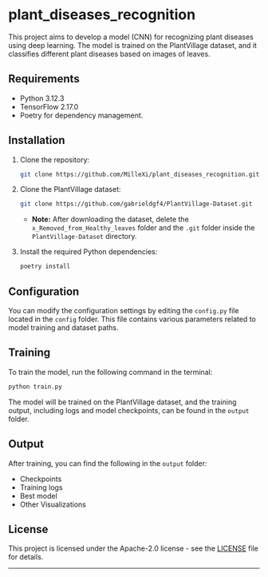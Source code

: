 # plant_diseases_recognition

This project aims to develop a model (CNN) for recognizing plant diseases using deep learning. The model is trained on the PlantVillage dataset, and it classifies different plant diseases based on images of leaves.

## Requirements

- Python 3.12.3
- TensorFlow 2.17.0
- Poetry for dependency management.

## Installation

1. Clone the repository:
   ```bash
   git clone https://github.com/MilleXi/plant_diseases_recognition.git
   ```

2. Clone the PlantVillage dataset:
   ```bash
   git clone https://github.com/gabrieldgf4/PlantVillage-Dataset.git
   ```
   - **Note:** After downloading the dataset, delete the `x_Removed_from_Healthy_leaves` folder and the `.git` folder inside the `PlantVillage-Dataset` directory.

3. Install the required Python dependencies:
   ```bash
   poetry install
   ```

## Configuration

You can modify the configuration settings by editing the `config.py` file located in the `config` folder. This file contains various parameters related to model training and dataset paths.

## Training

To train the model, run the following command in the terminal:
```bash
python train.py
```

The model will be trained on the PlantVillage dataset, and the training output, including logs and model checkpoints, can be found in the `output` folder.

## Output

After training, you can find the following in the `output` folder:
- Checkpoints
- Training logs
- Best model
- Other Visualizations

## License

This project is licensed under the Apache-2.0 license - see the [LICENSE](LICENSE) file for details.

---